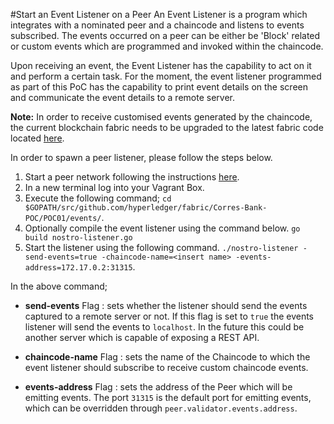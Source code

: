#Start an Event Listener on a Peer
An Event Listener is a program which integrates with a nominated peer and a chaincode and listens to events subscribed. The events occurred on a peer can be either be 'Block' related or custom events which are programmed and invoked within the chaincode.

Upon receiving an event, the Event Listener has the capability to act on it and perform a certain task. For the moment, the event listener programmed as part of this PoC has the capability to print event details on the screen and communicate the event details to a remote server.

**Note:** In order to receive customised events generated by the chaincode, the current blockchain fabric needs to be upgraded to the latest fabric code located [here](https://gerrit.hyperledger.org/).

In order to spawn a peer listener, please follow the steps below.

1. Start a peer network following the instructions [here](https://github.com/ANZ-Blockchain-Lab/Corres-Bank-POC/blob/master/docs/membershipService.md).
2. In a new terminal log into your Vagrant Box.
3. Execute the following command;
`cd $GOPATH/src/github.com/hyperledger/fabric/Corres-Bank-POC/POC01/events/`.
4. Optionally compile the event listener using the command below.
`go build nostro-listener.go`
5. Start the listener using the following command.
`./nostro-listener -send-events=true -chaincode-name=<insert name> -events-address=172.17.0.2:31315`.

In the above command;
		
- **send-events** Flag : sets whether the listener should send the events captured to a remote server or not. If this flag is set to `true` the events listener will send the events to `localhost`. In the future this could be another server which is capable of exposing a REST API.

- **chaincode-name** Flag : sets the name of the Chaincode to which the event listener should subscribe to receive custom chaincode events.

- **events-address** Flag : sets the address of the Peer which will be emitting events. The port `31315` is the default port for emitting events, which can be overridden through `peer.validator.events.address`.
